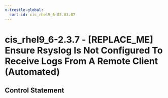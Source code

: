 ```yaml
---
x-trestle-global:
  sort-id: cis_rhel9_6-02.03.07
---
```


# cis_rhel9_6-2.3.7 - \[REPLACE_ME\] Ensure Rsyslog Is Not Configured To Receive Logs From A Remote Client (Automated)

## Control Statement
